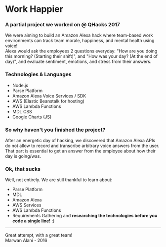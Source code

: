 # Work Happier

### A partial project we worked on @ QHacks 2017

We were aiming to build an Amazon Alexa hack where team-based work environments can track team morale, happiness, and mental health using voice!  
Alexa would ask the employees 2 questions everyday: "How are you doing this morning? (Starting their shift)", and "How was your day? (At the end of day)", and evaluate sentiment, emotions, and stress from their answers.

### Technologies & Languages
- Node.js
- Parse Platform
- Amazon Alexa Voice Services / SDK
- AWS (Elastic Beanstalk for hosting)
- AWS Lambda Functions
- MDL CSS
- Google Charts (JS)

### So why haven't you finished the project?
After an energetic day of hacking, we discovered that Amazon Alexa APIs do not allow to record and transcribe arbitrary voice answers from the user. That part is essential to get an answer from the employee about how their day is going/was.

### Ok, that sucks
Well, not entirely. We are still thankful to learn about:
- Parse Platform
- MDL
- Amazon Alexa
- AWS Services
- AWS Lambda Functions
- Requirements Gathering and **researching the technologies before you code a single line!** :)

-----

Great attempt, with a great team!  
Marwan Alani - 2016
